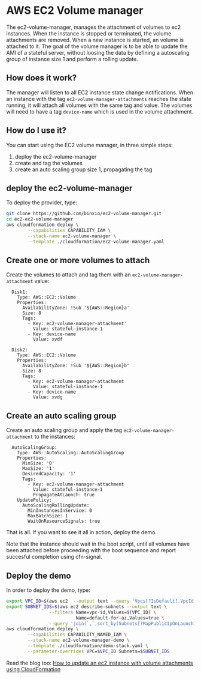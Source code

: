 # AWS EC2 Volume manager
The ec2-volume-manager, manages the attachment of volumes to ec2 instances.  When the instance is stopped or terminated, the volume attachments are removed. 
  When a new instance is started, an volume is attached to it.  The goal of the volume manager is to be able to update the AMI of a stateful server, 
  without loosing the data by defining a autoscaling group of instance size 1 and perform a rolling update.

## How does it work?
The manager will listen to all EC2 instance state change notifications. When an instance with the tag `ec2-volume-manager-attachments` 
  reaches the state running, it will attach all volumes with the same tag and value.  The volumes will need to have a tag `device-name`
  which is used in the volume attachment.

## How do I use it?
You can start using the EC2 volume manager, in three simple steps:

1. deploy the ec2-volume-manager
2. create and tag the volumes
3. create an auto scaling group size 1, propagating the tag

## deploy the ec2-volume-manager
To deploy the provider, type:

```sh
git clone https://github.com/binxio/ec2-volume-manager.git
cd ec2-ec2-volume-manager
aws cloudformation deploy \
        --capabilities CAPABILITY_IAM \
        --stack-name ec2-volume-manager \
        --template ./cloudformation/ec2-volume-manager.yaml
```
## Create one or more volumes to attach
Create the volumes to attach and tag them with an `ec2-volume-manager-attachment` value:
```
  Disk1:
    Type: AWS::EC2::Volume
    Properties:
      AvailabilityZone: !Sub '${AWS::Region}a'
      Size: 8
      Tags:
        - Key: ec2-volume-manager-attachment'
          Value: stateful-instance-1
        - Key: device-name
          Value: xvdf

  Disk2:
    Type: AWS::EC2::Volume
    Properties:
      AvailabilityZone: !Sub '${AWS::Region}b'
      Size: 8
      Tags:
        - Key: ec2-volume-manager-attachment
          Value: stateful-instance-1
        - Key: device-name
          Value: xvdg

```

## Create an auto scaling group
Create an auto scaling group and apply the tag `ec2-volume-manager-attachment` to the instances:
```
  AutoScalingGroup:
    Type: AWS::AutoScaling::AutoScalingGroup
    Properties:
      MinSize: '0'
      MaxSize: '1'
      DesiredCapacity: '1'
      Tags:
        - Key: ec2-volume-manager-attachment
          Value: stateful-instance-1
          PropagateAtLaunch: true
    UpdatePolicy:
      AutoScalingRollingUpdate:
        MinInstancesInService: 0
        MaxBatchSize: 1
        WaitOnResourceSignals: true
```
That is all. If you want to see it all in action, deploy the demo.

Note that the instance should wait in the boot script, until all volumes have been attached before proceeding
with the boot sequence and report succesful completion using cfn-signal.

## Deploy the demo
In order to deploy the demo, type:

```sh
export VPC_ID=$(aws ec2  --output text --query 'Vpcs[?IsDefault].VpcId' describe-vpcs)
export SUBNET_IDS=$(aws ec2 describe-subnets --output text \
                --filters Name=vpc-id,Values=$(VPC_ID) \
				          Name=default-for-az,Values=true \
                --query 'join(`,`,sort_by(Subnets[?MapPublicIpOnLaunch], &AvailabilityZone)[*].SubnetId)')
aws cloudformation deploy \
        --capabilities CAPABILITY_NAMED_IAM \
        --stack-name ec2-volume-manager-demo \
        --template ./cloudformation/demo-stack.yaml \
        --parameter-overrides VPC=$VPC_ID Subnets=$SUBNET_IDS
```


Read the blog too: [How to update an ec2 instance with volume attachments using CloudFormation](https://binx.io/blog/2020/03/29/how-to-update-the-boot-image-of-a-stateful-machine-using-cloudformation/)
